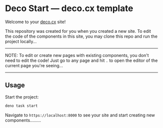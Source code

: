 # Deco Start — deco.cx template

Welcome to your [deco.cx](https://deco.cx) site!

This repository was created for you when you created a new site. To edit the
code of the components in this site, you may clone this repo and run the project
locally...

---

NOTE: To edit or create new pages with existing components, you don't need to
edit the code! Just go to any page and hit `.` to open the editor of
the current page you're seeing...

---
## Usage

Start the project:

```sh
deno task start
```

Navigate to `https://localhost:8000` to see your site and start creating new
components.........

